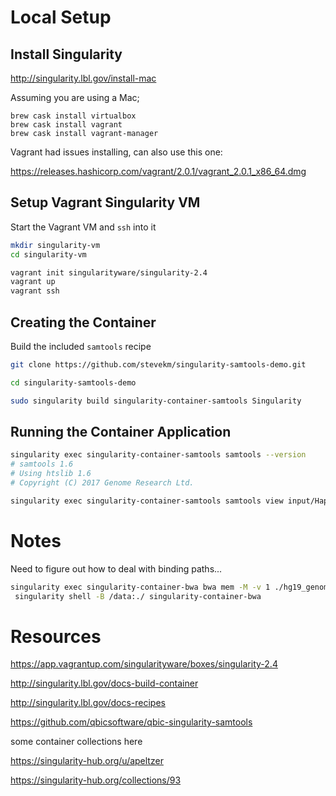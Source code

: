 # Local Setup

## Install Singularity

http://singularity.lbl.gov/install-mac

Assuming you are using a Mac;

```
brew cask install virtualbox
brew cask install vagrant
brew cask install vagrant-manager
```

Vagrant had issues installing, can also use this one:

https://releases.hashicorp.com/vagrant/2.0.1/vagrant_2.0.1_x86_64.dmg

## Setup Vagrant Singularity VM

Start the Vagrant VM and `ssh` into it

```bash
mkdir singularity-vm
cd singularity-vm

vagrant init singularityware/singularity-2.4
vagrant up
vagrant ssh
```

## Creating the Container

Build the included `samtools` recipe

```bash
git clone https://github.com/stevekm/singularity-samtools-demo.git

cd singularity-samtools-demo

sudo singularity build singularity-container-samtools Singularity
```

## Running the Container Application

```bash
singularity exec singularity-container-samtools samtools --version
# samtools 1.6
# Using htslib 1.6
# Copyright (C) 2017 Genome Research Ltd.

singularity exec singularity-container-samtools samtools view input/HapMap-B17-1267.bam
```


# Notes

Need to figure out how to deal with binding paths... 

```bash
singularity exec singularity-container-bwa bwa mem -M -v 1 ./hg19_genome.fa NGS580-demo-data/fastq/HapMap-B17-1267_S8_L001_R1_001.fastq.gz NGS580-demo-data/fastq/HapMap-B17-1267_S8_L001_R2_001.fastq.gz
 singularity shell -B /data:./ singularity-container-bwa
```

# Resources

https://app.vagrantup.com/singularityware/boxes/singularity-2.4

http://singularity.lbl.gov/docs-build-container

http://singularity.lbl.gov/docs-recipes


https://github.com/qbicsoftware/qbic-singularity-samtools


some container collections here

https://singularity-hub.org/u/apeltzer

https://singularity-hub.org/collections/93
